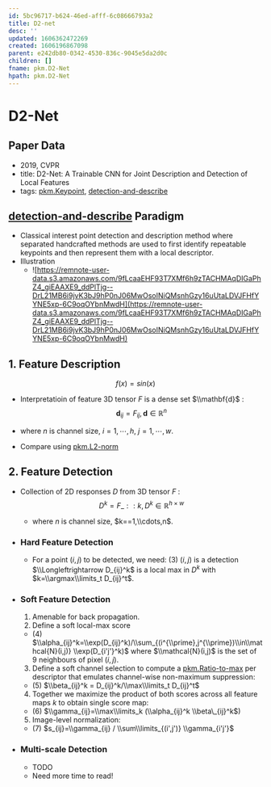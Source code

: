 ```yaml
---
id: 5bc96717-b624-46ed-afff-6c08666793a2
title: D2-net
desc: ''
updated: 1606362472269
created: 1606196867098
parent: e242db80-0342-4530-836c-9045e5da2d0c
children: []
fname: pkm.D2-Net
hpath: pkm.D2-Net
---
```

# D2-Net

## Paper Data

- 2019, CVPR
- title: D2-Net: A Trainable CNN for Joint Description and Detection of Local Features
- tags: [pkm.Keypoint](2b4ada79-0c24-4eb3-85a9-71aee1c0ddbe), [detection-and-describe](1a60b043-5b79-4df5-a1f2-d92db7b4e8d3)

## [detection-and-describe](1a60b043-5b79-4df5-a1f2-d92db7b4e8d3) Paradigm

- Classical interest point detection and description method where separated handcrafted methods are used to first identify repeatable keypoints and then represent them with a local descriptor.
- Illustration
  - ![https://remnote-user-data.s3.amazonaws.com/9fLcaaEHF93T7XMf6h9zTACHMAqDIGaPhZ4_giEAAXE9_ddPlTjg--DrL21MB6i9jvK3bJ9hP0nJ06MwOsoINiQMsnhGzy16uUtaLDVJFHfYYNE5xp-6C9oqOYbnMwdH](https://remnote-user-data.s3.amazonaws.com/9fLcaaEHF93T7XMf6h9zTACHMAqDIGaPhZ4_giEAAXE9_ddPlTjg--DrL21MB6i9jvK3bJ9hP0nJ06MwOsoINiQMsnhGzy16uUtaLDVJFHfYYNE5xp-6C9oqOYbnMwdH) 

## 1. Feature Description

$$
f(x) = sin(x)
$$

- Interpretatioin of feature 3D tensor $F$ is a dense set $\\mathbf{d}$ :
  $$
  \mathbf{d}_{ij} = F_{ij}, \mathbf{d}\in{\mathbb{R}^n}
  $$

- where $n$ is channel size, $i=1,\cdots, h$, $j=1,\cdots,w$.

- Compare using [pkm.L2-norm](7f9dc8a8-107c-4d3d-b288-13697b444341)

## 2. Feature Detection

- Collection of 2D responses $D$ from 3D tensor $F$ :
  $$ 
  D^k=F\_{: :k}, D^k\in{\mathbb{R}^{h\times w}}
  $$
  - where $n$ is channel size, $k==1,\\cdots,n$.

- ### Hard Feature Detection
  - For a point $(i,j)$ to be detected, we need:
    (3)   $(i,j)$ is a detection $\\Longleftrightarrow D_{ij}^k$ is a local max in $D^k$
        with $k=\\argmax\\limits_t D_{ij}^t$.

- ### Soft Feature Detection
  1. Amenable for back propagation.
  2. Define a soft local-max score
  - (4)      $\\alpha_{ij}^k=\\exp(D_{ij}^k)/\\sum_{(i^{\\prime},j^{\\prime})\\in\\mathcal{N}(i,j)} \\exp(D_{i'j'}^k)$ where $\\mathcal{N}(i,j)$ is the set of 9 neighbours of pixel $(i,j)$.
  3. Define a soft channel selection to compute a [pkm.Ratio-to-max](f14cf1b6-8227-4101-9532-a1d8416ad010) per descriptor that emulates channel-wise non-maximum suppression:
  - (5)     $\\beta_{ij}^k = D_{ij}^k/\\max\\limits_t D_{ij}^t$  
  4. Together we maximize the product of both scores across all feature maps $k$ to obtain single score map:
  - (6)     $\\gamma_{ij}=\\max\\limits_k (\\alpha_{ij}^k \\beta\_{ij}^k$)
  5. Image-level normalization:
  - (7)     $s_{ij}=\\gamma_{ij} / \\sum\\limits_{(i',j')} \\gamma_{i'j'}$

- ### Multi-scale Detection
  - TODO
  - Need more time to read!

